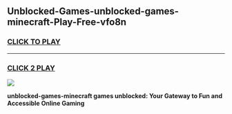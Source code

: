 
## Unblocked-Games-unblocked-games-minecraft-Play-Free-vfo8n
<h3>
<a href="https://premium76.site?title=unblocked-games-minecraft&ref=18A1">CLICK TO PLAY</a></h3>
<hr>

<h3>
<a href="https://premium76.site?title=unblocked-games-minecraft&ref=18A1">CLICK 2 PLAY</a>
  
</h3>

<a href="https://premium76.site?title=unblocked-games-minecraft&ref=18A1"><img src="https://clearcache.store/games.png"></a>


**unblocked-games-minecraft games unblocked: Your Gateway to Fun and Accessible Online Gaming**
